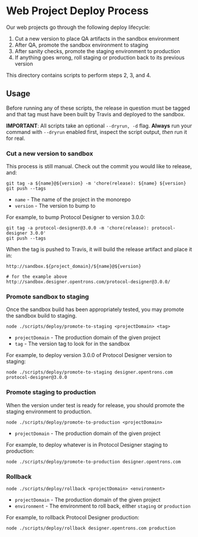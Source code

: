 # Web Project Deploy Process

Our web projects go through the following deploy lifecycle:

1. Cut a new version to place QA artifacts in the sandbox environment
2. After QA, promote the sandbox environment to staging
3. After sanity checks, promote the staging environment to production
4. If anything goes wrong, roll staging or production back to its previous version

This directory contains scripts to perform steps 2, 3, and 4.

## Usage

Before running any of these scripts, the release in question must be tagged and that tag must have been built by Travis and deployed to the sandbox.

**IMPORTANT**: All scripts take an optional `--dryrun, -d` flag. **Always** run your command with `--dryrun` enabled first, inspect the script output, _then_ run it for real.

### Cut a new version to sandbox

This process is still manual. Check out the commit you would like to release, and:

```shell
git tag -a ${name}@${version} -m 'chore(release): ${name} ${version}
git push --tags
```

- `name` - The name of the project in the monorepo
- `version` - The version to bump to

For example, to bump Protocol Designer to version 3.0.0:

```shell
git tag -a protocol-designer@3.0.0 -m 'chore(release): protocol-designer 3.0.0'
git push --tags
```

When the tag is pushed to Travis, it will build the release artifact and place it in:

```shell
http://sandbox.${project_domain}/${name}@${version}

# for the example above
http://sandbox.designer.opentrons.com/protocol-designer@3.0.0/
```

### Promote sandbox to staging

Once the sandbox build has been appropriately tested, you may promote the sandbox build to staging.

```shell
node ./scripts/deploy/promote-to-staging <projectDomain> <tag>
```

- `projectDomain` - The production domain of the given project
- `tag` - The version tag to look for in the sandbox

For example, to deploy version 3.0.0 of Protocol Designer version to staging:

```shell
node ./scripts/deploy/promote-to-staging designer.opentrons.com protocol-designer@3.0.0
```

### Promote staging to production

When the version under test is ready for release, you should promote the staging environment to production.

```shell
node ./scripts/deploy/promote-to-production <projectDomain>
```

- `projectDomain` - The production domain of the given project

For example, to deploy whatever is in Protocol Designer staging to production:

```shell
node ./scripts/deploy/promote-to-production designer.opentrons.com
```

### Rollback

```shell
node ./scripts/deploy/rollback <projectDomain> <environment>
```

- `projectDomain` - The production domain of the given project
- `environment` - The environment to roll back, either `staging` or `production`

For example, to rollback Protocol Designer production:

```shell
node ./scripts/deploy/rollback designer.opentrons.com production
```
